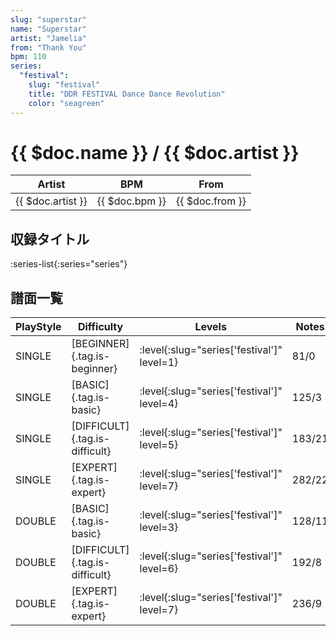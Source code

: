 ```yaml
---
slug: "superstar"
name: "Superstar"
artist: "Jamelia"
from: "Thank You"
bpm: 110
series:
  "festival":
    slug: "festival"
    title: "DDR FESTIVAL Dance Dance Revolution"
    color: "seagreen"
---
```


# {{ $doc.name }} / {{ $doc.artist }}

|Artist|BPM|From|
|------|---|----|
|{{ $doc.artist }}|{{ $doc.bpm }}|{{ $doc.from }}|

## 収録タイトル

:series-list{:series="series"}

## 譜面一覧

|PlayStyle|Difficulty|Levels|Notes|Movie|
|---------|----------|------|-----|-----|
|SINGLE|[BEGINNER]{.tag.is-beginner}|:level{:slug="series['festival']" level=1}|81/0||
|SINGLE|[BASIC]{.tag.is-basic}|:level{:slug="series['festival']" level=4}|125/3||
|SINGLE|[DIFFICULT]{.tag.is-difficult}|:level{:slug="series['festival']" level=5}|183/21||
|SINGLE|[EXPERT]{.tag.is-expert}|:level{:slug="series['festival']" level=7}|282/22||
|DOUBLE|[BASIC]{.tag.is-basic}|:level{:slug="series['festival']" level=3}|128/11||
|DOUBLE|[DIFFICULT]{.tag.is-difficult}|:level{:slug="series['festival']" level=6}|192/8||
|DOUBLE|[EXPERT]{.tag.is-expert}|:level{:slug="series['festival']" level=7}|236/9||
